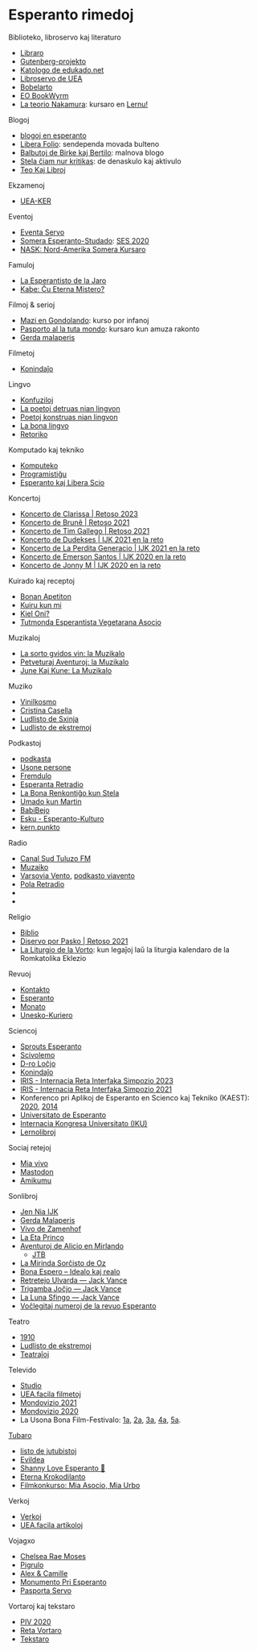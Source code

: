 # Esperanto rimedoj
Biblioteko, libroservo kaj literaturo
- [Libraro](https://www.libraro.net/)
- [Gutenberg-projekto](https://www.gutenberg.org/browse/languages/eo)
- [Katologo de edukado.net](https://edukado.net/biblioteko/libroj)
- [Libroservo de UEA](https://katalogo.uea.org/)
- [Bobelarto](https://bobelarto.ink/)
- [EO BookWyrm](https://libroj.org/)
- [La teorio Nakamura](https://lernu.net/libro): kursaro en [Lernu!](lernu.net)

Blogoj
- [blogoj en esperanto](http://blogoj.gemelo.org/)
- [Libera Folio](https://www.liberafolio.org/): sendependa movada bulteno
- [Balbutoj de Birke kaj Bertilo](https://bertilow.com/blogo/): malnova blogo
- [Stela ĉiam nur kritikas](https://stelachiamnurkritikas.wordpress.com/): de denaskulo kaj aktivulo
- [Teo Kaj Libroj](https://teokajlibroj.wordpress.com/)

Ekzamenoj
- [UEA-KER](https://edukado.net/ekzamenoj/ker)

Eventoj
- [Eventa Servo](https://eventaservo.org/)
- [Somera Esperanto-Studado](https://ses.ikso.net/2022/eo/): [SES 2020](https://www.youtube.com/playlist?list=PLxK2Msuk-O2unnWwv7WoPk97dDXJi7uJl)
- [NASK: Nord-Amerika Somera Kursaro](http://nask.esperanto-usa.org/)

Famuloj
- [La Esperantisto de la Jaro](https://esperanto-ondo.ru/Ind-jaro.htm)
- [Kabe: Ĉu Eterna Mistero?](https://esperanto.org.uk/articles/movado/kabe-%C4%89u-eterna-mistero)
  
Filmoj & serioj
- [Mazi en Gondolando](https://www.youtube.com/watch?v=sdk2C0GnQ2I&t=0s): kurso por infanoj
- [Pasporto al la tuta mondo](https://www.youtube.com/@pasportotutamondo): kursaro kun amuza rakonto
- [Gerda malaperis](https://www.youtube.com/watch?v=PXjmX2jipQ4)

Filmetoj
- [Konindaĵo](https://www.youtube.com/@Konindajo/shorts)

Lingvo
- [Konfuziloj](https://edukado.net/biblioteko/fotoj?al=26)
- [La poetoj detruas nian lingvon](http://bonalingvo.net/index.php/La_poetoj_detruas_nian_lingvon)
- [Poetoj konstruas nian lingvon](https://dvd.ikso.net/revuo/Revuo_Esperanto/2009/12.pdf#page=11)
- [La bona lingvo](http://claudepiron.free.fr/livres/bonalingvo.htm)
- [Retoriko](https://www.ivolapenna.org/verkoj/books/esp_retoriko.pdf)

Komputado kaj tekniko
- [Komputeko](https://komputeko.net/#!b)
- [Programistiĝu](https://www.youtube.com/playlist?list=PLLcWlBThjQPyrDDy3UIW8Zo0yreJWyfAp)
- [Esperanto kaj Libera Scio](https://www.youtube.com/channel/UCe6epPgJ2jvsWxbQxeL6kUg)

Koncertoj
- [Koncerto de Clarissa | Retoso 2023](https://www.youtube.com/watch?v=-RNnk5rrhwg)
- [Koncerto de Brunê | Retoso 2021](https://www.youtube.com/watch?v=D2nEW01WjIk)
- [Koncerto de Tim Gallego | Retoso 2021](https://www.youtube.com/watch?v=KP6tmtDPHpM)
- [Koncerto de Dudekses | IJK 2021 en la reto](https://www.youtube.com/watch?v=s3Pzyq39YJk)
- [Koncerto de La Perdita Generacio | IJK 2021 en la reto](https://www.youtube.com/watch?v=b9c42_iKfwY)
- [Koncerto de Emerson Santos | IJK 2020 en la reto](https://www.youtube.com/watch?v=BXeq3LpXKtY)
- [Koncerto de Jonny M | IJK 2020 en la reto](https://www.youtube.com/watch?v=jGIK5zJUFaU)

Kuirado kaj receptoj
- [Bonan Apetiton](https://apetito.ikso.net/)
- [Kuiru kun mi](https://kuirukunmi.com/)
- [Kiel Oni?](https://www.youtube.com/channel/UCkNmXZM-r0BilXVKLNfJOVQ)
- [Tutmonda Esperantista Vegetarana Asocio](https://vegetarismo.info/)

Muzikaloj
- [La sorto gvidos vin: la Muzikalo](https://www.youtube.com/watch?v=C4SUrL_3C3M)
- [Petveturaj Aventuroj: la Muzikalo](https://www.youtube.com/watch?v=kFK5C2khdug)
- [June Kaj Kune: La Muzikalo](https://www.youtube.com/watch?v=FAu6vWQbdqg&list=PLerAF-p4RGFDhdVzKfZq2hCxTQ-i6Djyi&index=8)

Muziko
- [Vinilkosmo](https://www.vinilkosmo-mp3.com/eo/)
- [Cristina Casella](https://www.youtube.com/@CristinaCasella)
- [Ludlisto de Sxinja](https://www.youtube.com/playlist?list=PLerAF-p4RGFBRVLGkn7VJM5Za3FliZDuQ)
- [Ludlisto de ekstremoj](https://www.youtube.com/playlist?list=PL7EA1ACACD139A1F4)

Podkastoj
- [podkasta](http://podkasta.net/pod.php)
- [Usone persone](https://www.youtube.com/@usonepersone)
- [Fremdulo](https://open.spotify.com/show/6pbmdsDSmgHqbPa6vpVM3a?go=1&sp_cid=e98fb603f56f4a782440777e2d2cb61d&utm_source=embed_player_p&utm_medium=desktop&nd=1&dlsi=9e2c8ea2ee7d4001)
- [Esperanta Retradio](http://esperantaretradio.blogspot.com/?view=magazine)
- [La Bona Renkontiĝo kun Stela](https://www.laboren.org/)
- [Umado kun Martin](https://open.spotify.com/show/1nLfsCaf0852ET9RA9LV9Q)
- [BabiBejo](https://bejo.esperanto.org.br/category/babibejo/)
- [Esku - Esperanto-Kulturo](https://www.youtube.com/@EskuEsperantoKulturo)
- [kern.punkto](https://kern.punkto.info/)

Radio
- [Canal Sud Tuluzo FM](https://toulouse.occeo.net/category/radio/)
- [Muzaiko](http://muzaiko.info/a%C5%ADskultu)
- [Varsovia Vento](https://www.podkasto.net/), [podkasto viavento](https://www.youtube.com/channel/UCR5dluqaVH7xo5iAfkunyVA)
- [Pola Retradio](https://pola-retradio.org)
- []()
- []()

Religio
- [Biblio](https://computing.southern.edu/rordonez/EsperantoAudioBible/html/)
- [Diservo por Pasko | Retoso 2021](https://www.youtube.com/watch?v=fnBItkBO-kI&list=PLTJlxCuYruSl3TJnOvbE8ckKnCkX2BnFn&index=9)
- [La Liturgio de la Vorto](https://www.youtube.com/channel/UCtAH7F6SISiaeS2o3JX4brg): kun legaĵoj laŭ la liturgia kalendaro de la Romkatolika Eklezio

Revuoj
- [Kontakto](https://www.uea.org/revuoj/kontakto)
- [Esperanto](https://www.uea.org/revuoj/esperanto)
- [Monato](https://monato.be/indekso.php)
- [Unesko-Kuriero](https://www.uea.org/revuoj/unesko_kuriero)

Sciencoj
- [Sprouts Esperanto](https://www.youtube.com/channel/UCoXZfW6CH_NBl8OemOscwrA)
- [Scivolemo](https://www.youtube.com/@Scivolemo)
- [D-ro Loĉjo](https://www.youtube.com/channel/UCSE4dWlC9CWL4TEdqnaAEww)
- [Konindaĵo](https://www.youtube.com/channel/UCZbrL1bXGbvEpmmhoLTxlHw)
- [IRIS - Internacia Reta Interfaka Simpozio 2023](https://www.youtube.com/playlist?list=PLTJlxCuYruSnLagnrtaMmHcp54BO9rzcy)
- [IRIS - Internacia Reta Interfaka Simpozio 2021](https://www.youtube.com/playlist?list=PLTJlxCuYruSnFaZL5jBo7Xk8lSiXG0LN7)
- Konferenco pri Aplikoj de Esperanto en Scienco kaj Tekniko (KAEST): [2020](https://www.youtube.com/playlist?list=PLxK2Msuk-O2suJWj-ieNJ5wI_uuxLom3-), [2014](https://www.youtube.com/playlist?list=PLxK2Msuk-O2tDVwbfHz6vlQKSDve0hvuq)
- [Universitato de Esperanto](https://www.universitato.info/)
- [Internacia Kongresa Universitato (IKU)](http://verkoj.com/lauteme/scienco/IKU/#)
- [Lernolibroj](http://verkoj.com/lauteme/sciencaj-lernolibroj/)

Sociaj retejoj
- [Mia vivo](https://www.miavivo.net/)
- [Mastodon](https://esperanto.masto.host/explore)
- [Amikumu](https://amikumu.com/eo/)
  
Sonlibroj
- [Jen Nia IJK](https://www.youtube.com/watch?v=YNyEv4CG5ws&list=PLerAF-p4RGFBfo-vhsu0h-Z3vDJz-bUqY&index=10)
- [Gerda Malaperis](https://www.youtube.com/watch?v=iVz6V0gH7Sk&list=PLerAF-p4RGFBfo-vhsu0h-Z3vDJz-bUqY&index=12)
- [Vivo de Zamenhof](https://www.youtube.com/watch?v=FJddYk1mqUI&list=PLerAF-p4RGFBfo-vhsu0h-Z3vDJz-bUqY&index=15)
- [La Eta Princo](https://www.youtube.com/watch?v=yGS_uCAAwSQ&list=PLerAF-p4RGFBfo-vhsu0h-Z3vDJz-bUqY&index=9)
- [Aventuroj de Alicio en Mirlando](http://bilinguis.com/book/alice/eo/en/c1/)
  - [JTB](https://youtube.com/watch?v=Yd75gf4rt0o&list=PLerAF-p4RGFBfo-vhsu0h-Z3vDJz-bUqY&index=17)
- [La Mirinda Sorĉisto de Oz](https://www.youtube.com/watch?v=k_ANhX7LMjU&list=PLerAF-p4RGFBfo-vhsu0h-Z3vDJz-bUqY&index=14)
- [Bona Espero – Idealo kaj realo](https://www.podkasto.net/arkivejo/bona-espero-idealo-kaj-realo/)
- [Retretejo Ulvarda — Jack Vance](https://esperanto.us/mp3/Retretejo_Ulvarda.html)
- [Trigamba Joĉjo — Jack Vance](https://esperanto.us/mp3/Trigamba_Jocxjo.html)
- [La Luna Sfingo — Jack Vance](https://esperanto.us/mp3/La_Luna_Sfingo.html)
- [Voĉlegitaj numeroj de la revuo Esperanto](https://www.uea.org/revuoj/sono)

Teatro
- [1910](https://www.youtube.com/watch?v=fbWldQKlfrA&list=PLerAF-p4RGFDhdVzKfZq2hCxTQ-i6Djyi&index=15)
- [Ludlisto de ekstremoj](https://www.youtube.com/playlist?list=PL9190F14567A7DBDB)
- [Teatraĵoj](http://verkoj.com/lauteme/teatrajoj/)

Televido
- [Studio](http://novajhoj.weebly.com/)
- [UEA.facila filmetoj](https://uea.facila.org/filmetoj/)
- [Mondovizio 2021](https://www.youtube.com/watch?v=ungy3cRrjSs)
- [Mondovizio 2020](https://www.youtube.com/watch?v=t9m_drncpYk)
- La Usona Bona Film-Festivalo: [1a](https://www.youtube.com/playlist?list=PLTJVP9TJqV37J92mi5bO-rZzlzt7xjB81), [2a](https://www.youtube.com/playlist?list=PLTJVP9TJqV35GjcBWkcFU4eVBn0Qzgp5z), [3a](https://www.youtube.com/playlist?list=PLTJVP9TJqV37rQZppdU9rFsOYzsKeXv7M), [4a](https://www.youtube.com/playlist?list=PLTJVP9TJqV36gttVe13cNUl2O-i7GiPeX), [5a](https://www.youtube.com/playlist?list=PLTJVP9TJqV37RTGTwRQhK2x1AsB35zPqX).

[Tubaro](https://tubaro.aperu.net/)
- [listo de jutubistoj](https://docs.google.com/spreadsheets/d/1QaLqkh0FYwMb6WBPrkme12lxh7sXPt9fglnsWlwCMZI/edit#gid=819751319)
- [Evildea](https://www.youtube.com/@Evildea/playlists)
- [Shanny Love Esperanto 💚](https://www.youtube.com/@shannyloveesperanto4788)
- [Eterna Krokodilanto](https://www.youtube.com/@eternakrokodilanto5263)
- [Filmkonkurso: Mia Asocio, Mia Urbo](https://www.youtube.com/playlist?list=PLfebd4xxn3CMe10A17DnGnx0p2hww0_i2)

Verkoj
- [Verkoj](http://verkoj.com/lauteme/index.html)
- [UEA.facila artikoloj](https://uea.facila.org/index.php?app=cms&module=pages&controller=page&path=artikoloj)

Vojagxo
- [Chelsea Rae Moses](https://www.youtube.com/@tinydancestar/playlists)
- [Pigrulo](https://www.youtube.com/@pigrulo3364/playlists)
- [Alex & Camille](https://www.youtube.com/channel/UCidbSWM7DjqhHl9JMISgrEw)
- [Monumento Pri Esperanto](https://dvd.ikso.net/faka/scienco/Monumente.pdf)
- [Pasporta Servo](https://www.pasportaservo.org/)

Vortaroj kaj tekstaro
- [PIV 2020](https://vortaro.net/)
- [Reta Vortaro](https://www.reta-vortaro.de/revo/dlg/index-2l.html)
- [Tekstaro](https://tekstaro.com/)
